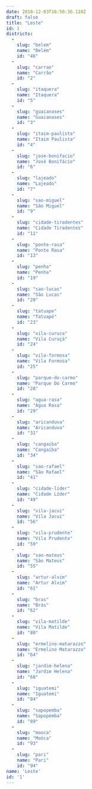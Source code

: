 ```yaml
---
date: 2018-12-03T16:50:36.110Z
draft: false
title: "Leste"
id: 1
districts:
  -
    slug: "belem"
    name: "Belém"
    id: "46"
  -
    slug: "carrao"
    name: "Carrão"
    id: "2"
  -
    slug: "itaquera"
    name: "Itaquera"
    id: "5"
  -
    slug: "guaianases"
    name: "Guaianases"
    id: "3"
  -
    slug: "itaim-paulista"
    name: "Itaim Paulista"
    id: "4"
  -
    slug: "jose-bonifacio"
    name: "José Bonifácio"
    id: "6"
  -
    slug: "lajeado"
    name: "Lajeado"
    id: "7"
  -
    slug: "sao-miguel"
    name: "São Miguel"
    id: "9"
  -
    slug: "cidade-tiradentes"
    name: "Cidade Tiradentes"
    id: "11"
  -
    slug: "ponte-rasa"
    name: "Ponte Rasa"
    id: "13"
  -
    slug: "penha"
    name: "Penha"
    id: "19"
  -
    slug: "sao-lucas"
    name: "São Lucas"
    id: "20"
  -
    slug: "tatuape"
    name: "Tatuapé"
    id: "23"
  -
    slug: "vila-curuca"
    name: "Vila Curuçá"
    id: "24"
  -
    slug: "vila-formosa"
    name: "Vila Formosa"
    id: "25"
  -
    slug: "parque-do-carmo"
    name: "Parque Do Carmo"
    id: "28"
  -
    slug: "agua-rasa"
    name: "Água Rasa"
    id: "29"
  -
    slug: "aricanduva"
    name: "Aricanduva"
    id: "31"
  -
    slug: "cangaiba"
    name: "Cangaíba"
    id: "34"
  -
    slug: "sao-rafael"
    name: "São Rafael"
    id: "41"
  -
    slug: "cidade-lider"
    name: "Cidade Líder"
    id: "49"
  -
    slug: "vila-jacui"
    name: "Vila Jacuí"
    id: "56"
  -
    slug: "vila-prudente"
    name: "Vila Prudente"
    id: "59"
  -
    slug: "sao-mateus"
    name: "São Mateus"
    id: "55"
  -
    slug: "artur-alvim"
    name: "Artur Alvim"
    id: "61"
  -
    slug: "bras"
    name: "Brás"
    id: "62"
  -
    slug: "vila-matilde"
    name: "Vila Matilde"
    id: "80"
  -
    slug: "ermelino-matarazzo"
    name: "Ermelino Matarazzo"
    id: "64"
  -
    slug: "jardim-helena"
    name: "Jardim Helena"
    id: "68"
  -
    slug: "iguatemi"
    name: "Iguatemi"
    id: "84"
  -
    slug: "sapopemba"
    name: "Sapopemba"
    id: "89"
  -
    slug: "mooca"
    name: "Moóca"
    id: "93"
  -
    slug: "pari"
    name: "Pari"
    id: "94"
name: 'Leste'
id: '1'
---
```

		
